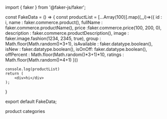 import { faker } from '@faker-js/faker';

const FakeData = () => {
    const productList = [...Array(100)].map((_,i)=>({
        id : i,
        name : faker.commerce.product(),
        fullName : faker.commerce.productName(),
        price :faker.commerce.price(100, 200, 0),
        description : faker.commerce.productDescription(), 
        image : faker.image.fashion(1234, 2345, true),
        group : Math.floor(Math.random()*3+1),
        isAvailable : faker.datatype.boolean(),
        isNew : faker.datatype.boolean(),
        isOnOff: faker.datatype.boolean(),
        offPercent : Math.floor(Math.random()*3+1)*10,
        ratings : Math.floor(Math.random()*4+1)
    }))

    
    console.log(productList)
    return (  
        <div>hi</div>
    );
}
 
export default FakeData;


product categories

